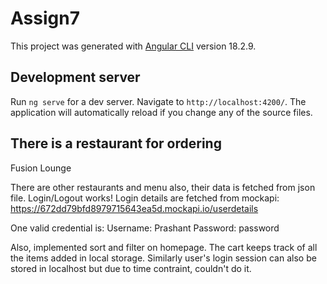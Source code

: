 # Assign7

This project was generated with [Angular CLI](https://github.com/angular/angular-cli) version 18.2.9.

## Development server

Run `ng serve` for a dev server. Navigate to `http://localhost:4200/`. The application will automatically reload if you change any of the source files.

## There is a restaurant for ordering
Fusion Lounge

There are other restaurants and menu also, their data is fetched from json file.
Login/Logout works! Login details are fetched from mockapi: https://672dd79bfd8979715643ea5d.mockapi.io/userdetails

One valid credential is: 
    Username: Prashant
    Password: password

Also, implemented sort and filter on homepage.
The cart keeps track of all the items added in local storage.
Similarly user's login session can also be stored in localhost but due to time contraint, couldn't do it.